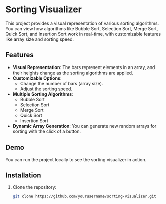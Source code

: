 # Sorting Visualizer

This project provides a visual representation of various sorting algorithms. You can view how algorithms like Bubble Sort, Selection Sort, Merge Sort, Quick Sort, and Insertion Sort work in real-time, with customizable features like array size and sorting speed.

## Features

- **Visual Representation**: The bars represent elements in an array, and their heights change as the sorting algorithms are applied.
- **Customizable Options**: 
  - Change the number of bars (array size).
  - Adjust the sorting speed.
- **Multiple Sorting Algorithms**:
  - Bubble Sort
  - Selection Sort
  - Merge Sort
  - Quick Sort
  - Insertion Sort
- **Dynamic Array Generation**: You can generate new random arrays for sorting with the click of a button.

## Demo

You can run the project locally to see the sorting visualizer in action.

## Installation

1. Clone the repository:
   ```bash
   git clone https://github.com/yourusername/sorting-visualizer.git
